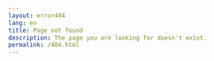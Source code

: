 ```yaml
---
layout: error404 
lang: en            
title: Page not found
description: The page you are looking for doesn't exist.
permalink: /404.html
---
```

